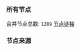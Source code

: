### 所有节点
合并节点总数: `1289`
[节点链接](https://raw.githubusercontent.com/rzhy1/11/master/sub/sub_merge_base64.txt)

### 节点来源